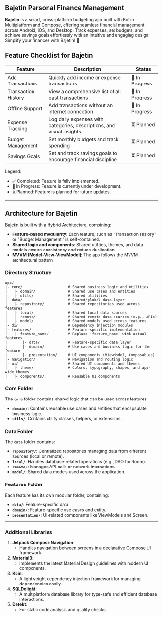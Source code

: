 ## **Bajetin Personal Finance Management**

**Bajetin** is a smart, cross-platform budgeting app built with Kotlin Multiplatform and Compose, offering seamless financial management across Android, iOS, and Desktop. Track expenses, set budgets, and achieve savings goals effortlessly with an intuitive and engaging design. Simplify your finances with Bajetin! 🚀

## **Feature Checklist for Bajetin**

| Feature                     | Description                                                       | Status         |
|-----------------------------|-------------------------------------------------------------------|----------------|
| Add Transactions            | Quickly add income or expense transactions                        | 🔄 In Progress |
| Transaction History         | View a comprehensive list of all past transactions                | 🔄 In Progress |
| Offline Support             | Add transactions without an internet connection                   | 🔄 In Progress |
| Expense Tracking            | Log daily expenses with categories, descriptions, and visual insights | ⏳ Planned      |
| Budget Management           | Set monthly budgets and track spending                            | ⏳ Planned      |
| Savings Goals               | Set and track savings goals to encourage financial discipline     | ⏳ Planned      |


Legend:
- ✅ Completed: Feature is fully implemented.
- 🔄 In Progress: Feature is currently under development.
- ⏳ Planned: Feature is planned for future updates.

___


## **Architecture for Bajetin**

Bajetin is built with a Hybrid Architecture, combining:
- **Feature-based modularity**: Each feature, such as "Transaction History" or "Budget Management," is self-contained.
- **Shared logic and components**: Shared utilities, themes, and data models ensure consistency and reduce duplication.
- **MVVM (Model-View-ViewModel)**: The app follows the MVVM architectural pattern

### Directory Structure
```
app/
|- core/                     # Shared business logic and utilities
|   |- domain/               # Shared use cases and entities
|   |- utils/                # Shared utilities
|- data/                     # Shared/global data layer
|   |- repository/           # Shared repositories used across features
|   |- local/                # Shared local data sources
|   |- remote/               # Shared remote data sources (e.g., APIs)
|   |- model/                # Shared models used across features
|- di/                       # Dependency injection modules
|- features/                 # Feature-specific implementation
|   |- feature_name/         # Replace 'feature_name' with actual features
|       |- data/             # Feature-specific data layer
|       |- domain/           # Use cases and business logic for the feature
|       |- presentation/     # UI components (ViewModel, Composables)
|- navigation/               # Navigation and routing logic
|- ui/                       # Shared UI components and themes
|   |- theme/                # Colors, typography, shapes, and app-wide themes
|   |- components/           # Reusable UI components
```

### Core Folder
The `core` folder contains shared logic that can be used across features:
- **`domain/`**: Contains reusable use cases and entities that encapsulate business logic.
- **`utils/`**: Contains utility classes, helpers, or extensions.

### Data Folder
The `data` folder contains:
- **`repository/`**: Centralized repositories managing data from different sources (local or remote).
- **`local/`**: Handles database-related operations (e.g., DAO for Room).
- **`remote/`**: Manages API calls or network interactions.
- **`model/`**: Shared data models used across the application.

### Features Folder
Each feature has its own modular folder, containing:
- **`data/`**: Feature-specific data.
- **`domain/`**: Feature-specific use cases and entity.
- **`presentation/`**: UI-related components like ViewModels and Screen.

---

### **Additional Libraries**

1. **Jetpack Compose Navigation**:
    - Handles navigation between screens in a declarative Compose UI framework.
2. **Material3**:
    - Implements the latest Material Design guidelines with modern UI components.
3. **Koin**:
    - A lightweight dependency injection framework for managing dependencies easily.
4. **SQLDelight**:
    - A multiplatform database library for type-safe and efficient database interactions.
5. **Detekt**:
    - For static code analysis and quality checks.
